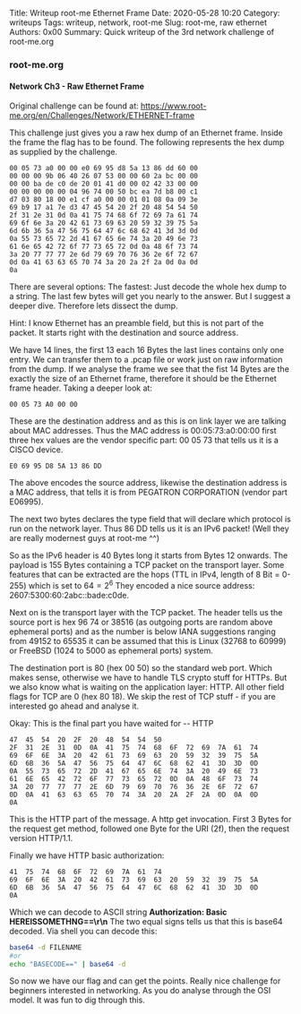 Title: Writeup root-me Ethernet Frame
Date: 2020-05-28 10:20
Category: writeups
Tags: writeup, network, root-me
Slug: root-me, raw ethernet
Authors: 0x00
Summary: Quick writeup of the 3rd network challenge of root-me.org

### root-me.org
#### Network Ch3 - Raw Ethernet Frame

Original challenge can be found at: <https://www.root-me.org/en/Challenges/Network/ETHERNET-frame>

This challenge just gives you a raw hex dump of an Ethernet frame. Inside the frame the flag has to be found. The following represents the hex dump as supplied by the challenge.

```hex
00 05 73 a0 00 00 e0 69 95 d8 5a 13 86 dd 60 00
00 00 00 9b 06 40 26 07 53 00 00 60 2a bc 00 00
00 00 ba de c0 de 20 01 41 d0 00 02 42 33 00 00
00 00 00 00 00 04 96 74 00 50 bc ea 7d b8 00 c1
d7 03 80 18 00 e1 cf a0 00 00 01 01 08 0a 09 3e
69 b9 17 a1 7e d3 47 45 54 20 2f 20 48 54 54 50
2f 31 2e 31 0d 0a 41 75 74 68 6f 72 69 7a 61 74
69 6f 6e 3a 20 42 61 73 69 63 20 59 32 39 75 5a
6d 6b 36 5a 47 56 75 64 47 6c 68 62 41 3d 3d 0d
0a 55 73 65 72 2d 41 67 65 6e 74 3a 20 49 6e 73
61 6e 65 42 72 6f 77 73 65 72 0d 0a 48 6f 73 74
3a 20 77 77 77 2e 6d 79 69 70 76 36 2e 6f 72 67
0d 0a 41 63 63 65 70 74 3a 20 2a 2f 2a 0d 0a 0d
0a 

```
There are several options: The fastest: Just decode the whole hex dump to a string. The last few bytes will get you nearly to the answer.
But I suggest a deeper dive. Therefore lets dissect the dump.

Hint: I know Ethernet has an preamble field, but this is not part of the packet. It starts right with the destination and source address.

We have 14 lines, the first 13 each 16 Bytes the last lines contains only one entry. We can transfer them to a .pcap file or work just on raw information from the dump.
If we analyse the frame we see that the fist 14 Bytes are the exactly the size of an Ethernet frame, therefore it should be the Ethernet frame header. Taking a deeper look at:

```hex
00 05 73 A0 00 00
```
These are the destination address and as this is on link layer we are talking about MAC addresses. Thus the MAC address is 00:05:73:a0:00:00 first three hex values are the vendor specific part: 00 05 73 that tells us it is a CISCO  device.

```hex
E0 69 95 D8 5A 13 86 DD
```
The above encodes the source address, likewise the destination address is a MAC address, that tells it is from PEGATRON CORPORATION (vendor part E06995).

The next two bytes declares the type field that will declare which protocol is run on the network layer. Thus 86 DD tells us it is an IPv6 packet! (Well they are really modernest guys at root-me ^^)

So as the IPv6 header is 40 Bytes long it starts from Bytes 12 onwards. The payload is 155 Bytes containing a TCP packet on the transport layer. Some features that can be extracted are the hops (TTL in IPv4, length of 8 Bit = 0-255) which is set to $64 = 2^6$ They encoded a nice source address: 2607:5300:60:2abc::bade:c0de.

Next on is the transport layer with the TCP packet. The header tells us the source port is hex 96 74 or 38516 (as outgoing ports are random above ephemeral ports) and as the number is below IANA suggestions ranging from 49152 to 65535 it can be assumed that this is Linux (32768 to 60999) or FreeBSD (1024 to 5000 as ephemeral ports) system.

The destination port is 80 (hex 00 50) so the standard web port. Which makes sense, otherwise we have to handle TLS crypto stuff for HTTPs. But we also know what is waiting on the application layer: HTTP. All other field flags for TCP are 0 (hex 80 18). We skip the rest of TCP stuff - if you are interested go ahead and analyse it.

Okay: This is the final part you have waited for -- HTTP
```hex
47 	45 	54 	20 	2F 	20 	48 	54 	54 	50
2F 	31 	2E 	31 	0D 	0A 	41 	75 	74 	68 	6F 	72 	69 	7A 	61 	74
69 	6F 	6E 	3A 	20 	42 	61 	73 	69 	63 	20 	59 	32 	39 	75 	5A
6D 	6B 	36 	5A 	47 	56 	75 	64 	47 	6C 	68 	62 	41 	3D 	3D 	0D
0A 	55 	73 	65 	72 	2D 	41 	67 	65 	6E 	74 	3A 	20 	49 	6E 	73
61 	6E 	65 	42 	72 	6F 	77 	73 	65 	72 	0D 	0A 	48 	6F 	73 	74
3A 	20 	77 	77 	77 	2E 	6D 	79 	69 	70 	76 	36 	2E 	6F 	72 	67
0D 	0A 	41 	63 	63 	65 	70 	74 	3A 	20 	2A 	2F 	2A 	0D 	0A 	0D
0A 	
```
This is the HTTP part of the message. A http get invocation. First 3 Bytes for the request get method, followed one Byte for the URI (2f), then the request version HTTP/1.1. 

Finally we have HTTP basic authorization:
```hex
41 	75 	74 	68 	6F 	72 	69 	7A 	61 	74
69 	6F 	6E 	3A 	20 	42 	61 	73 	69 	63 	20 	59 	32 	39 	75 	5A
6D 	6B 	36 	5A 	47 	56 	75 	64 	47 	6C 	68 	62 	41 	3D 	3D 	0D
0A
```
Which we can decode to ASCII string **Authorization: Basic HEREISSOMETHNG==\r\n** The two equal signs tells us that this is base64 decoded. Via shell you can decode this:
```bash
base64 -d FILENAME
#or
echo "BASECODE==" | base64 -d
```
So now we have our flag and can get the points.
Really nice challenge for beginners interested in networking. As you do analyse through the OSI model. It was fun to dig through this.

